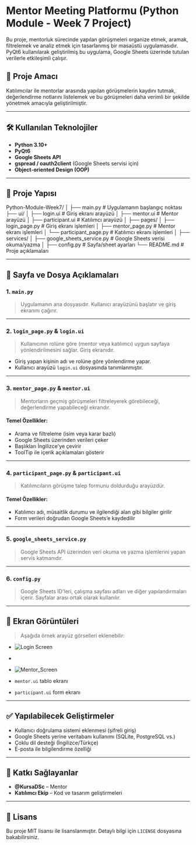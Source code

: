 # Mentor Meeting Platformu (Python Module - Week 7 Project)

Bu proje, mentorluk sürecinde yapılan görüşmeleri organize etmek, aramak, filtrelemek ve analiz etmek için tasarlanmış bir masaüstü uygulamasıdır. PyQt6 kullanılarak geliştirilmiş bu uygulama, Google Sheets üzerinde tutulan verilerle etkileşimli çalışır.

## 🚀 Proje Amacı

Katılımcılar ile mentorlar arasında yapılan görüşmelerin kaydını tutmak, değerlendirme notlarını listelemek ve bu görüşmeleri daha verimli bir şekilde yönetmek amacıyla geliştirilmiştir.

---

## 🛠️ Kullanılan Teknolojiler

- **Python 3.10+**
- **PyQt6**
- **Google Sheets API**
- **gspread / oauth2client** (Google Sheets servisi için)
- **Object-oriented Design (OOP)**

---

## 📂 Proje Yapısı

Python-Module-Week7/
│
├── main.py # Uygulamanın başlangıç noktası
├── ui/
│ ├── login.ui # Giriş ekranı arayüzü
│ ├── mentor.ui # Mentor arayüzü
│ ├── participant.ui # Katılımcı arayüzü
│
├── pages/
│ ├── login_page.py # Giriş ekranı işlemleri
│ ├── mentor_page.py # Mentor ekranı işlemleri
│ └── participant_page.py # Katılımcı ekranı işlemleri
│
├── services/
│ ├── google_sheets_service.py # Google Sheets verisi okuma/yazma
│
├── config.py # Sayfa/sheet ayarları
└── README.md # Proje açıklamaları


---

## 🧭 Sayfa ve Dosya Açıklamaları

### 1. `main.py`

> Uygulamanın ana dosyasıdır. Kullanıcı arayüzünü başlatır ve giriş ekranını çağırır.

---

### 2. `login_page.py` & `login.ui`

> Kullanıcının rolüne göre (mentor veya katılımcı) uygun sayfaya yönlendirilmesini sağlar. Giriş ekranıdır.

- Giriş yapan kişinin adı ve rolüne göre yönlendirme yapar.
- Kullanıcı arayüzü `login.ui` dosyasında tanımlanmıştır.

---

### 3. `mentor_page.py` & `mentor.ui`

> Mentorların geçmiş görüşmeleri filtreleyerek görebileceği, değerlendirme yapabileceği ekrandır.

#### Temel Özellikler:
- Arama ve filtreleme (isim veya karar bazlı)
- Google Sheets üzerinden verileri çeker
- Başlıkları İngilizce'ye çevirir
- ToolTip ile içerik açıklamaları gösterir

---

### 4. `participant_page.py` & `participant.ui`

> Katılımcıların görüşme talep formunu doldurduğu arayüzdür.

#### Temel Özellikler:
- Katılımcı adı, müsaitlik durumu ve ilgilendiği alan gibi bilgiler girilir
- Form verileri doğrudan Google Sheets’e kaydedilir

---

### 5. `google_sheets_service.py`

> Google Sheets API üzerinden veri okuma ve yazma işlemlerini yapan servis katmanıdır.

---

### 6. `config.py`

> Google Sheets ID'leri, çalışma sayfası adları ve diğer yapılandırmaları içerir. Sayfalar arası ortak olarak kullanılır.

---

## 📸 Ekran Görüntüleri

> Aşağıda örnek arayüz görselleri eklenebilir:

- ![Login Screen](https://github.com/user-attachments/assets/dbe76fcf-f408-408e-b74f-57a006403d74)
- 
- ![Mentor_Screen](https://github.com/user-attachments/assets/0bdacc67-7ffc-4d81-85f2-6fa679a20b4d)

- `mentor.ui` tablo ekranı
- `participant.ui` form ekranı

---

## ✅ Yapılabilecek Geliştirmeler

- Kullanıcı doğrulama sistemi eklenmesi (şifreli giriş)
- Google Sheets yerine veritabanı kullanımı (SQLite, PostgreSQL vs.)
- Çoklu dil desteği (İngilizce/Türkçe)
- E-posta ile bilgilendirme özelliği

---

## 🤝 Katkı Sağlayanlar

- **@KursaDSc** – Mentor
- **Katılımcı Ekip** – Kod ve tasarım geliştirmeleri

---

## 📄 Lisans

Bu proje MIT lisansı ile lisanslanmıştır. Detaylı bilgi için `LICENSE` dosyasına bakabilirsiniz.
